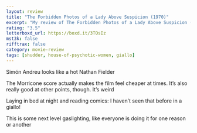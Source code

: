 ```yaml
---
layout: review
title: "The Forbidden Photos of a Lady Above Suspicion (1970)"
excerpt: "My review of The Forbidden Photos of a Lady Above Suspicion (1970)"
rating: "3.5"
letterboxd_url: https://boxd.it/3TOsIz
mst3k: false
rifftrax: false
category: movie-review
tags: [shudder, house-of-psychotic-women, giallo]
---
```


Simón Andreu looks like a hot Nathan Fielder

The Morricone score actually makes the film feel cheaper at times. It’s also really good at other points, though. It’s weird

Laying in bed at night and reading comics: I haven’t seen that before in a giallo!

This is some next level gaslighting, like everyone is doing it for one reason or another
